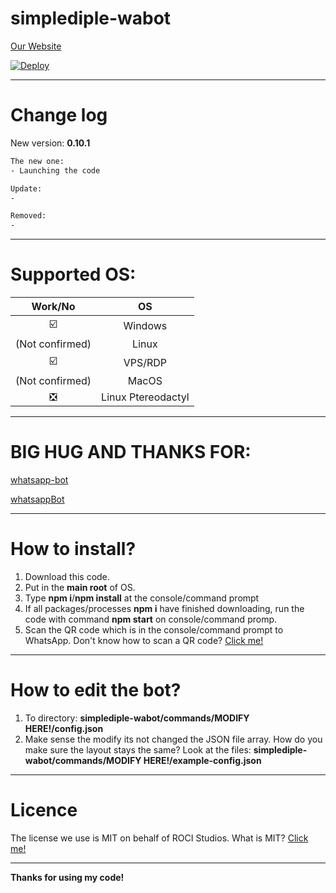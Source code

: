 # simplediple-wabot

[Our Website](https://rocistudios.xyz)

[![Deploy](https://www.herokucdn.com/deploy/button.svg)](https://heroku.com/deploy?template=https://github.com/ThisIsHai/simplediple-wabot/)

---------

# Change log

New version: **0.10.1**

```bash
The new one:
- Launching the code

Update:
-

Removed:
-

```

---------

# Supported OS:
| Work/No |  OS  |
| :-------: | :--: |
| ☑️ |  Windows  |
| (Not confirmed) |  Linux  |
| ☑️ |  VPS/RDP  |
| (Not confirmed) |  MacOS  |
| ❎ |  Linux Ptereodactyl  |

---------

# BIG HUG AND THANKS FOR:
[whatsapp-bot](https://github.com/Zhycorp/whatsapp-bot)

[whatsappBot](https://github.com/JastinXyz/whatsappBot)

---------

# How to install?

1. Download this code.
2. Put in the **main root** of OS.
3. Type **npm i**/**npm install** at the console/command prompt
4. If all packages/processes **npm i** have finished downloading, run the code with command **npm start** on console/command promp.
5. Scan the QR code which is in the console/command prompt to WhatsApp. Don't know how to scan a QR code? [Click me!](https://faq.whatsapp.com/web/download-and-installation/how-to-log-in-or-out)


---------

# How to edit the bot?

1. To directory: **simplediple-wabot/commands/MODIFY HERE!/config.json**
2. Make sense the modify its not changed the JSON file array. How do you make sure the layout stays the same? Look at the files: **simplediple-wabot/commands/MODIFY HERE!/example-config.json**

---------

# Licence

The license we use is MIT on behalf of ROCI Studios. What is MIT? [Click me!](https://id.m.wikipedia.org/wiki/Lisensi_MIT)

---------

**Thanks for using my code!**
